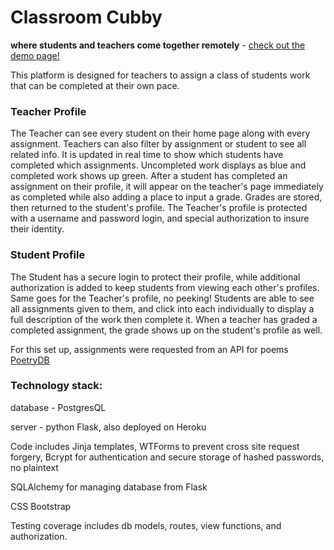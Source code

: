 # Classroom Cubby
**where students and teachers come together remotely** - [check out the demo page!](https://classroom-cubby.herokuapp.com/demo)

This platform is designed for teachers to assign a class of students work that can be completed at their own pace. 

### Teacher Profile

The Teacher can see every student on their home page along with every assignment. Teachers can also filter by assignment or student to see all related info. It is updated in real time to show which students have completed which assignments. Uncompleted work displays as blue and completed work shows up green. After a student has completed an assignment on their profile, it will appear on the teacher's page immediately as completed while also adding a place to input a grade. Grades are stored, then returned to the student's profile. The Teacher's profile is protected with a username and password login, and special authorization to insure their identity.

### Student Profile

The Student has a secure login to protect their profile, while additional authorization is added to keep students from viewing each other's profiles. Same goes for the Teacher's profile, no peeking! Students are able to see all assignments given to them, and click into each individually to display a full description of the work then complete it. When a teacher has graded a completed assignment, the grade shows up on the student's profile as well.

For this set up, assignments were requested from an API for poems [PoetryDB](https://poetrydb.org/index.html)

### Technology stack:
database - PostgresQL

server - python Flask, also deployed on Heroku

Code includes Jinja templates, WTForms to prevent cross site request forgery, Bcrypt for authentication and secure storage of hashed passwords, no plaintext

SQLAlchemy for managing database from Flask

CSS Bootstrap


Testing coverage includes db models, routes, view functions, and authorization.
